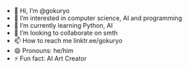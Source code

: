 - 👋 Hi, I’m @gokuryo
- 👀 I’m interested in computer science, AI and programming
- 🌱 I’m currently learning Python, AI
- 💞️ I’m looking to collaborate on smth
- 📫 How to reach me linktr.ee/gokuryo
- 😄 Pronouns: he/him
- ⚡ Fun fact: AI Art Creator

<!---
gokuryo/gokuryo is a ✨ special ✨ repository because its `README.md` (this file) appears on your GitHub profile.
You can click the Preview link to take a look at your changes.
--->
